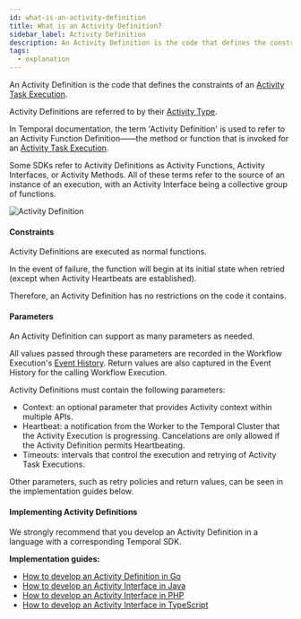 ```yaml
---
id: what-is-an-activity-definition
title: What is an Activity Definition?
sidebar_label: Activity Definition
description: An Activity Definition is the code that defines the constraints of an Activity Task Execution.
tags:
  - explanation
---
```


An Activity Definition is the code that defines the constraints of an [Activity Task Execution](/docs/concepts/what-is-an-activity-task-execution).

Activity Definitions are referred to by their [Activity Type](/docs/concepts/what-is-an-activity-type).

In Temporal documentation, the term 'Activity Definition' is used to refer to an Activity Function Definition——the method or function that is invoked for an [Activity Task Execution](/docs/concepts/what-is-an-activity-task-execution).

Some SDKs refer to Activity Definitions as Activity Functions, Activity Interfaces, or Activity Methods.
All of these terms refer to the source of an instance of an execution, with an Activity Interface being a collective group of functions.

![Activity Definition](/diagrams/activity-definition.svg)

#### Constraints

Activity Definitions are executed as normal functions.

In the event of failure, the function will begin at its initial state when retried (except when Activity Heartbeats are established).

Therefore, an Activity Definition has no restrictions on the code it contains.

#### Parameters

An Activity Definition can support as many parameters as needed.

All values passed through these parameters are recorded in the Workflow Execution's [Event History](/docs/concepts/what-is-an-event-history). Return values are also captured in the Event History for the calling Workflow Execution.

Activity Definitions must contain the following parameters:

- Context: an optional parameter that provides Activity context within multiple APIs.
- Heartbeat: a notification from the Worker to the Temporal Cluster that the Activity Execution is progressing. Cancelations are only allowed if the Activity Definition permits Heartbeating.
- Timeouts: intervals that control the execution and retrying of Activity Task Executions.

Other parameters, such as retry policies and return values, can be seen in the implementation guides below.

#### Implementing Activity Definitions

We strongly recommend that you develop an Activity Definition in a language with a corresponding Temporal SDK.

**Implementation guides:**

- [How to develop an Activity Definition in Go](/docs/go/how-to-develop-an-activity-definition-in-go)
- [How to develop an Activity Interface in Java](/docs/java/activities/#activity-interface)
- [How to develop an Activity Interface in PHP](/docs/php/activities/#activity-interface)
- [How to develop an Activity Interface in TypeScript](/docs/typescript/activities/#how-to-write-an-activity-function)
